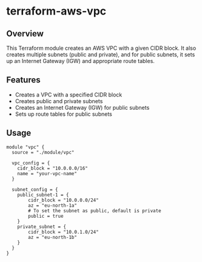# terraform-aws-vpc

## Overview

This Terraform module creates an AWS VPC with a given CIDR
block. It also creates multiple subnets (public and private), and for public subnets, it sets up an Internet Gateway (IGW) and appropriate route tables. 

## Features

- Creates a VPC with a specified CIDR block
- Creates public and private subnets
- Creates an Internet Gateway (IGW) for public subnets
- Sets up route tables for public subnets

## Usage

```
module "vpc" {
  source = "./module/vpc"

  vpc_config = {
    cidr_block = "10.0.0.0/16"
    name = "your-vpc-name"
  }

  subnet_config = {
    public_subnet-1 = {
        cidr_block = "10.0.0.0/24"
        az = "eu-north-1a"
        # To set the subnet as public, default is private
        public = true
    }
    private_subnet = {
        cidr_block = "10.0.1.0/24"
        az = "eu-north-1b"
    }
  }
}
```